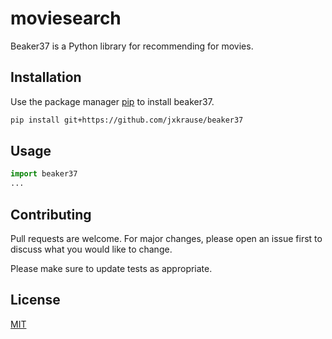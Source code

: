 # moviesearch

Beaker37 is a Python library for recommending for movies.

## Installation

Use the package manager [pip](https://pip.pypa.io/en/stable/) to install beaker37.

```bash
pip install git+https://github.com/jxkrause/beaker37
```

## Usage

```python
import beaker37
...
```

## Contributing

Pull requests are welcome. For major changes, please open an issue first to discuss what you would like to change.

Please make sure to update tests as appropriate.

## License
[MIT](https://choosealicense.com/licenses/mit/)
